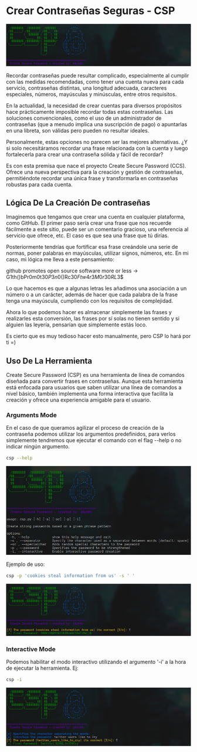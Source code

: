 # Crear Contraseñas Seguras - CSP

![logo](./img/logo.png)

Recordar contraseñas puede resultar complicado, especialmente al cumplir con las medidas recomendadas, como tener una cuenta nueva para cada servicio, contraseñas distintas, una longitud adecuada, caracteres especiales, números, mayúsculas y minúsculas, entre otros requisitos.

En la actualidad, la necesidad de crear cuentas para diversos propósitos hace prácticamente imposible recordar todas estas contraseñas. Las soluciones convencionales, como el uso de un administrador de contraseñas (que a menudo implica una suscripción de pago) o apuntarlas en una libreta, son válidas pero pueden no resultar ideales.

Personalmente, estas opciones no parecen ser las mejores alternativas. ¿Y si solo necesitáramos recordar una frase relacionada con la cuenta y luego fortalecerla para crear una contraseña sólida y fácil de recordar?

Es con esta premisa que nace el proyecto Create Secure Password (CCS). Ofrece una nueva perspectiva para la creación y gestión de contraseñas, permitiéndote recordar una única frase y transformarla en contraseñas robustas para cada cuenta. 

## Lógica De La Creación De contraseñas

Imaginemos que tengamos que crear una cuenta en cualquier plataforma, como GitHub. El primer paso sería crear una frase que nos recuerde fácilmente a este sitio, puede ser un comentario gracioso, una referencia al servicio que ofrece, etc. El caso es que sea una frase que tú dirías.

Posteriormente tendrías que fortificar esa frase creándole una serie de normas, poner palabras en mayúsculas, utilizar signos, números, etc. En mi caso, mi lógica me lleva a este pensamiento:

github promotes open source software more or less -> G1th()bPr0m0t3$0P3n$0()Rc3$0Ftw4r3M0r30RL3$$

Lo que hacemos es que a algunas letras les añadimos una asociación a un número o a un carácter, además de hacer que cada palabra de la frase tenga una mayúscula, cumpliendo con los requisitos de complejidad.

Ahora lo que podemos hacer es almacenar simplemente las frases y realizarles esta conversión, las frases por sí solas no tienen sentido y si alguien las leyería, pensarían que simplemente estás loco.

Es cierto que es muy tedioso hacer esto manualmente, pero CSP lo hará por ti =)

## Uso De La Herramienta

Create Secure Password (CSP) es una herramienta de línea de comandos diseñada para convertir frases en contraseñas. Aunque esta herramienta está enfocada para usuarios que saben utilizar una línea de comandos a nivel básico, también implementa una forma interactiva que facilita la creación y ofrece una experiencia amigable para el usuario.

### Arguments Mode

En el caso de que queramos agilizar el proceso de creación de la contraseña podemos utilizar los argumentos predefinidos, para verlos simplemente tendremos que ejecutar el comando con el flag --help o no indicar ningún argumento.
``` bash
csp --help
```
![help_menu](./img/help_menu.png)

Ejemplo de uso:

``` bash
csp -p 'cookies steal information from us' -s ' '
```
![args_mode](./img/args_mode.png)

### Interactive Mode

Podemos habilitar el modo interactivo utilizando el argumento '-i' a la hora de ejecutar la herramienta. Ej:
``` bash
csp -i
```
![interactive_mode](./img/interactive_mode.png)
